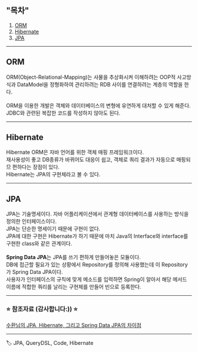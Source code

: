 ## "목차" <br>
1. [ORM](#orm-)
2. [Hibernate](#hibernate-)
3. [JPA](#jpa-)

---
## ORM <br>

ORM(Object-Relational-Mapping)는 사물을 추상화시켜 이해하려는 OOP적 사고방식과 DataModel을 정형화하여 관리하려는 RDB 사이를 연결하려는 계층의 역할을 한다. <br>
<br>
ORM을 이용한 개발은 객체와 데이터베이스의 변형에 유연하게 대처할 수 있게 해준다. <br>
JDBC와 관련된 복잡한 코드를 작성하지 않아도 된다. <br>

---
## Hibernate <br>

Hibernate ORM은 자바 언어를 위한 객체 매핑 프레임워크이다. <br>
재사용성이 좋고 DB종류가 바뀌어도 대응이 쉽고, 객체로 쿼리 결과가 자동으로 매핑되므 편하다는 장점이 있다. <br>
Hibernate는 JPA의 구현체라고 볼 수 있다. <br>

---
## JPA <br>

JPA는 기술명세이다. 자바 어플리케이션에서 관계형 데이터베이스를 사용하는 방식을 정의한 인터페이스이다. <br>
JPA는 단순한 명세이기 때문에 구현이 없다. <br>
JPA에 대한 구현은 Hibernate가 하기 때문에 마치 Java의 Interface와 interface를 구현한 class와 같은 관계이다. <br>
<br>
**Spring Data JPA**는 JPA를 쓰기 편하게 만들어놓은 모듈이다. <br>
DB에 접근할 필요가 있는 상황에서 Repository를 정의해 사용했는데 이 Repository가 Spring Data JPA이다. <br>
사용자가 인터페이스의 규칙에 맞게 메소드를 입력하면 Spring이 알아서 해당 메서드 이름에 적합한 쿼리를 날리는 구현체를 만들어 빈으로 등록한다. <br>

---
### ⭐️ 참조자료 (감사합니다:)) ⭐️ <br>
[수환님의 JPA, Hibernate, 그리고 Spring Data JPA의 차이점](https://suhwan.dev/2019/02/24/jpa-vs-hibernate-vs-spring-data-jpa/) <br>

---
🏷  JPA, QueryDSL, Code, Hibernate

